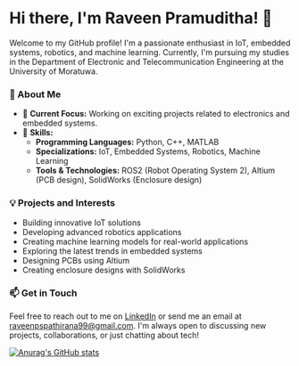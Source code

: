 # Hi there, I'm Raveen Pramuditha! 👋

Welcome to my GitHub profile! I'm a passionate enthusiast in IoT, embedded systems, robotics, and machine learning. Currently, I'm pursuing my studies in the Department of Electronic and Telecommunication Engineering at the University of Moratuwa.

### 🚀 About Me

- 🔭 **Current Focus:** Working on exciting projects related to electronics and embedded systems.
- 🌱 **Skills:** 
  - **Programming Languages:** Python, C++, MATLAB
  - **Specializations:** IoT, Embedded Systems, Robotics, Machine Learning
  - **Tools & Technologies:** ROS2 (Robot Operating System 2), Altium (PCB design), SolidWorks (Enclosure design)


### 💡 Projects and Interests

- Building innovative IoT solutions
- Developing advanced robotics applications
- Creating machine learning models for real-world applications
- Exploring the latest trends in embedded systems
- Designing PCBs using Altium
- Creating enclosure designs with SolidWorks

### 📫 Get in Touch

Feel free to reach out to me on [LinkedIn](https://www.linkedin.com/in/raveen-pramuditha-504564214/) or send me an email at raveenpspathirana99@gmail.com. I'm always open to discussing new projects, collaborations, or just chatting about tech!

[![Anurag's GitHub stats](https://github-readme-stats.vercel.app/api?username=RPX2001)](https://github.com/anuraghazra/github-readme-stats)
